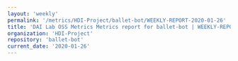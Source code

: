 ```yaml
---
layout: 'weekly'
permalink: '/metrics/HDI-Project/ballet-bot/WEEKLY-REPORT-2020-01-26'
title: 'DAI Lab OSS Metrics Metrics report for ballet-bot | WEEKLY-REPORT-2020-01-26'
organization: 'HDI-Project'
repository: 'ballet-bot'
current_date: '2020-01-26'
---
```

